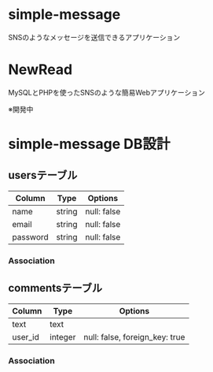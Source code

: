 # simple-message
SNSのようなメッセージを送信できるアプリケーション


# NewRead
MySQLとPHPを使ったSNSのような簡易Webアプリケーション

※開発中


# simple-message DB設計

## usersテーブル
|Column|Type|Options|
|------|----|-------|
|name|string|null: false|
|email|string|null: false|
|password|string|null: false|
### Association


## commentsテーブル
|Column|Type|Options|
|------|----|-------|
|text|text|
|user_id|integer|null: false, foreign_key: true|

### Association


